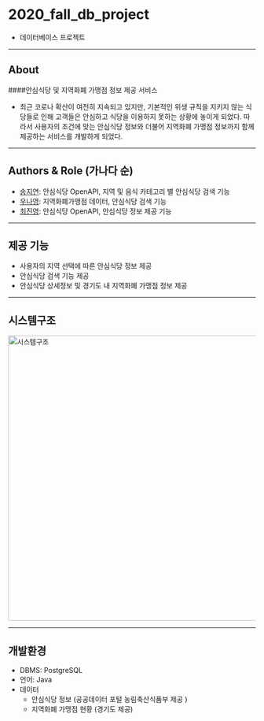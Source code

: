 # 2020_fall_db_project
- 데이터베이스 프로젝트
---------------------------------------
## About
####안심식당 및 지역화폐 가맹점 정보 제공 서비스
- 최근 코로나 확산이 여전히 지속되고 있지만, 기본적인 위생 규칙을 지키지 않는 식당들로 인해 고객들은 안심하고 식당을 이용하지 못하는 상황에 놓이게 되었다. 따라서 사용자의 조건에 맞는 안심식당 정보와 더불어 지역화폐 가맹점 정보까지 함께 제공하는 서비스를 개발하게 되었다.
---------------------------------------
## Authors & Role (가나다 순)
- [송지연](https://github.com/Song-JiYeon): 안심식당 OpenAPI, 지역 및 음식 카테고리 별 안심식당 검색 기능
- [우나영](https://github.com/WooNaYoung22): 지역화폐가맹점 데이터, 안심식당 검색 기능
- [최진영](https://github.com/jinyoung0612): 안심식당 OpenAPI, 안심식당 정보 제공 기능
---------------------------------------
## 제공 기능
- 사용자의 지역 선택에 따른 안심식당 정보 제공
- 안심식당 검색 기능 제공
- 안심식당 상세정보 및 경기도 내 지역화폐 가맹점 정보 제공
---------------------------------------
## 시스템구조
<img width="579" alt="시스템구조" src="https://user-images.githubusercontent.com/32068745/103401878-1da93600-4b8e-11eb-9fca-d7b6cbf4a1a0.png">

---------------------------------------
## 개발환경
- DBMS: PostgreSQL
- 언어: Java
- 데이터
    - 안심식당 정보 (공공데이터 포털 농림축산식품부 제공 )
    - 지역화폐 가맹점 현황 (경기도 제공)